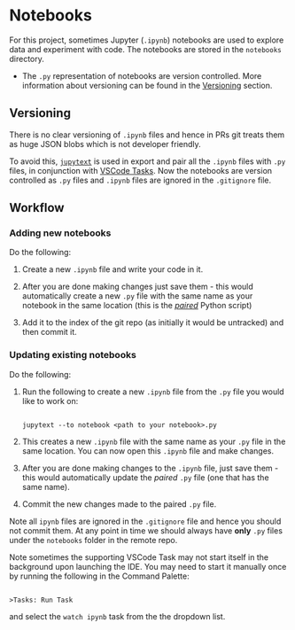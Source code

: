 # Notebooks

For this project, sometimes Jupyter (`.ipynb`) notebooks are used to explore data and experiment with code. The notebooks are stored in the `notebooks` directory.

* The `.py` representation of notebooks are version controlled. More information about versioning can be found in the [Versioning](#versioning) section.

## Versioning

There is no clear versioning of `.ipynb` files and hence in PRs git treats them as huge JSON blobs which is not developer friendly.

To avoid this, [`jupytext`](https://jupytext.readthedocs.io/en/latest) is used in export and pair all the `.ipynb` files with `.py` files, in conjunction with [VSCode Tasks](https://code.visualstudio.com/docs/editor/tasks#_custom-tasks). Now the notebooks are version controlled as `.py` files and `.ipynb` files are ignored in the `.gitignore` file.

## Workflow 

### Adding new notebooks

Do the following:

1. Create a new `.ipynb` file and write your code in it.

2. After you are done making changes just save them - this would automatically create a new `.py` file with the same name as your notebook in the same location (this is the [_paired_](https://jupytext.readthedocs.io/en/latest/paired-notebooks.html#)
 Python script)

3. Add it to the index of the git repo (as initially it would be untracked) and then commit it.

### Updating existing notebooks 

Do the following:

1. Run the following to create a new `.ipynb` file from the `.py` file you would like to work on:

    ```shell

    jupytext --to notebook <path to your notebook>.py

    ```

2. This creates a new `.ipynb` file with the same name as your `.py` file in the same location. You can now open this `.ipynb` file and make changes.

3. After you are done making changes to the `.ipynb` file, just save them - this would automatically update the
_paired_ `.py` file (one that has the same name).

4. Commit the new changes made to the paired `.py` file.


Note all `ipynb` files are ignored in the `.gitignore` file and hence you should not commit them. At any point in time we should always have
**only** `.py` files under the `notebooks` folder in the remote repo.


Note sometimes the supporting VSCode Task may not start itself in the background upon launching the IDE. You may need to start it manually once by running the following in the Command Palette:

```

>Tasks: Run Task 

```

and select the `watch ipynb` task from the the dropdown list.
